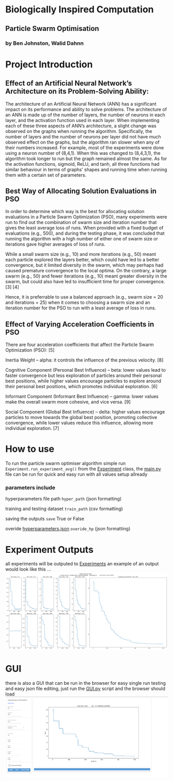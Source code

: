 # Biologically Inspired Computation
## Particle Swarm Optimisation
### by Ben Johnston, Walid Dahnn

# Project Introduction 
## Effect of an Artificial Neural Network’s Architecture on its Problem-Solving Ability: 

The architecture of an Artificial Neural Network (ANN) has a significant impact on its performance and ability to solve problems. The architecture of an ANN is made up of the number of layers, the number of neurons in each layer, and the activation function used in each layer. When implementing each of these three aspects of ANN’s architecture, a slight change was observed on the graphs when running the algorithm. Specifically, the number of layers and the number of neurons per layer did not have much observed effect on the graphs, but the algorithm ran slower when any of their numbers increased. For example, most of the experiments were done using a neuron number of (8,4,1). When this was changed to (8,4,3,1), the algorithm took longer to run but the graph remained almost the same. As for the activation functions, sigmoid, ReLU, and tanh, all three functions had similar behaviour in terms of graphs’ shapes and running time when running them with a certain set of parameters. 

## Best Way of Allocating Solution Evaluations in PSO 

In order to determine which way is the best for allocating solution evaluations in a Particle Swarm Optimization (PSO), many experiments were run to find out the combination of swarm size and iteration number that gives the least average loss of runs. When provided with a fixed budget of evaluations (e.g., 500), and during the testing phase, it was concluded that running the algorithm with a high number of either one of swarm size or iterations gave higher averages of loss of runs.  

 

While a small swarm size (e.g., 10) and more iterations (e.g., 50) meant each particle explored the layers better, which could have led to a better convergence, but it limited diversity in the swarm, which may perhaps had caused premature convergence to the local optima. On the contrary, a large swarm (e.g., 50) and fewer iterations (e.g., 10) meant greater diversity in the swarm, but could also have led to insufficient time for proper convergence. [3] [4] 

 

Hence, it is preferrable to use a balanced approach (e.g., swarm size = 20 and iterations = 25) when it comes to choosing a swarm size and an iteration number for the PSO to run with a least average of loss in runs. 

## Effect of Varying Acceleration Coefficients in PSO 

There are four acceleration coefficients that affect the Particle Swarm Optimization (PSO): [5]  

Inertia Weight – alpha: it controls the influence of the previous velocity. [8] 

 

Cognitive Component (Personal Best Influence) – beta: lower values lead to faster convergence but less exploration of particles around their personal best positions, while higher values encourage particles to explore around their personal best positions, which promotes individual exploration. [6] 

 

Informant Component (Informant Best Influence) – gamma: lower values make the overall swarm more cohesive, and vice versa. [9] 

 

Social Component (Global Best Influence) – delta: higher values encourage particles to move towards the global best position, promoting collective convergence, while lower values reduce this influence, allowing more individual exploration. [7] 

# How to use

To run the particle swarm optimiser algorithm simple run
`Experiment.run_experiment_avg()` from the [Experiment](Implementation/Experiment.py) class,
the [main.py](Implementation/main.py) file can be run for quick and easy run with all values setup allready

### parameters include 

hyperparameters file path `hyper_path` (json formatting)

training and testing dataset `train_path` (csv formatting)

saving the outputs `save` True or False

overide [hyperparameters.json](Data/hyperparameters.json) `overide_hp` (json formatting)

# Experiment Outputs

all experiments will be outputed to [Experiments](Experiments) an example of an output would look like this ...
![example output](Experiments/25_500_sigmoid_12_0,9_0,8_0,5_0,05.png)

# GUI
there is also a GUI that can be run in the browser for easy single run testing and easy json file editing, just run the
[GUI.py](GUI/GUI.py) script and the browser should load 
![gui example](GuiExampleImage.png)

